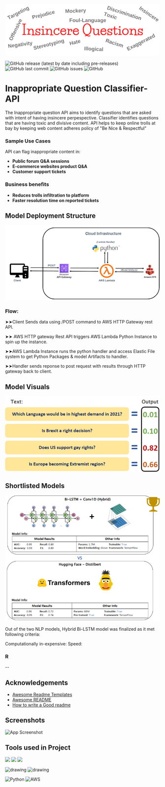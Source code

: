 
<!-- Add banner here -->

<p align="center">
  <img src="https://github.com/DSPOWER93/Data/blob/main/GitHub_nlp_question_banner.png?raw=true" alt="Sublime's custom image"/>
</p>


![GitHub release (latest by date including pre-releases)](https://img.shields.io/github/v/release/navendu-pottekkat/awesome-readme?include_prereleases)
![GitHub last commit](https://img.shields.io/badge/last%20commit-Dec--2021-blue)
![GitHub issues](https://img.shields.io/github/issues-raw/navendu-pottekkat/awesome-readme)
![GitHub](https://img.shields.io/github/license/navendu-pottekkat/awesome-readme)

# Inappropriate Question Classifier-API

The Inappropriate question API aims to identify questions that are asked with intent of having insincere perpespective. Classifier identifies questions that are having toxic and divisive content. API helps to keep online trolls at bay by keeping web content adheres policy of "Be Nice & Respectful"

### Sample Use Cases

API can flag inappropriate content in: 
- **Public forum Q&A sessions**
- **E-commerce websites product Q&A**
- **Customer support tickets**

### Business benefits

- **Reduces trolls infiltration to platform**
- **Faster resolution time on reported tickets**


## Model Deployment Structure

<p align="center">
  <img src="https://github.com/DSPOWER93/Data/blob/main/deployment%20flow.png" alt="Sublime's custom image"/>
</p>

### **Flow**: 
➤➤Client Sends data using /POST command to AWS HTTP Gateway rest API.

➤➤ AWS HTTP gateway Rest API triggers AWS Lambda Python Instance to spin up the instance.
       
➤➤AWS Lambda Instance runs the python handler and access Elastic File system to get Python Packages & model Artifacts to handler.

➤➤Handler sends reponse to post request with results through HTTP gateway back to client.

## Model Visuals

<p align="center">
  <img src="https://github.com/DSPOWER93/artifacts/blob/main/Model_vis.png" alt="Sublime's custom image"/>
</p>

## Shortlisted Models

<p align="center">
  <img src="https://github.com/DSPOWER93/artifacts/blob/main/model_comparison.png" alt="Sublime's custom image"/>
</p>

Out of the two NLP models, Hybrid Bi-LSTM model was finalized as it met following criteria: 

Computationally in-expensive:
Speed:

### R

-- 


<!--<div style="text-align:center"><img src="https://github.com/DSPOWER93/Data/blob/main/Deployment%20Process%20Flow.png" /></div> -->





## Acknowledgements

 - [Awesome Readme Templates](https://awesomeopensource.com/project/elangosundar/awesome-README-templates)
 - [Awesome README](https://github.com/matiassingers/awesome-readme)
 - [How to write a Good readme](https://bulldogjob.com/news/449-how-to-write-a-good-readme-for-your-github-project)


## Screenshots

![App Screenshot](https://via.placeholder.com/468x300?text=App+Screenshot+Here)



## Tools used in Project

<p float="left">
  <img src="https://freepngimg.com/thumb/categories/1402.png" width="150" />
  <img src="https://upload.wikimedia.org/wikipedia/commons/thumb/9/93/Amazon_Web_Services_Logo.svg/1024px-Amazon_Web_Services_Logo.svg.png" width="100" /> 
  <img src="/img3.png" width="100" />
</p>


<img src="https://freepngimg.com/thumb/categories/1402.png" alt="drawing" style="width:200px;"/>
<img src="https://upload.wikimedia.org/wikipedia/commons/thumb/9/93/Amazon_Web_Services_Logo.svg/1024px-Amazon_Web_Services_Logo.svg.png" alt="drawing" style="width:150px; height: 150px;" />

![Python](https://freepngimg.com/thumb/categories/1402.png)
![AWS](https://upload.wikimedia.org/wikipedia/commons/thumb/9/93/Amazon_Web_Services_Logo.svg/1024px-Amazon_Web_Services_Logo.svg.png)
